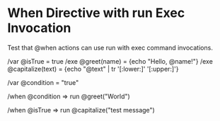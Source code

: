 # When Directive with run Exec Invocation

Test that @when actions can use run with exec command invocations.

/var @isTrue = true
/exe @greet(name) = {echo "Hello, @name!"}
/exe @capitalize(text) = {echo "@text" | tr '[:lower:]' '[:upper:]'}

/var @condition = "true"

/when @condition => run @greet("World")

/when @isTrue => run @capitalize("test message")